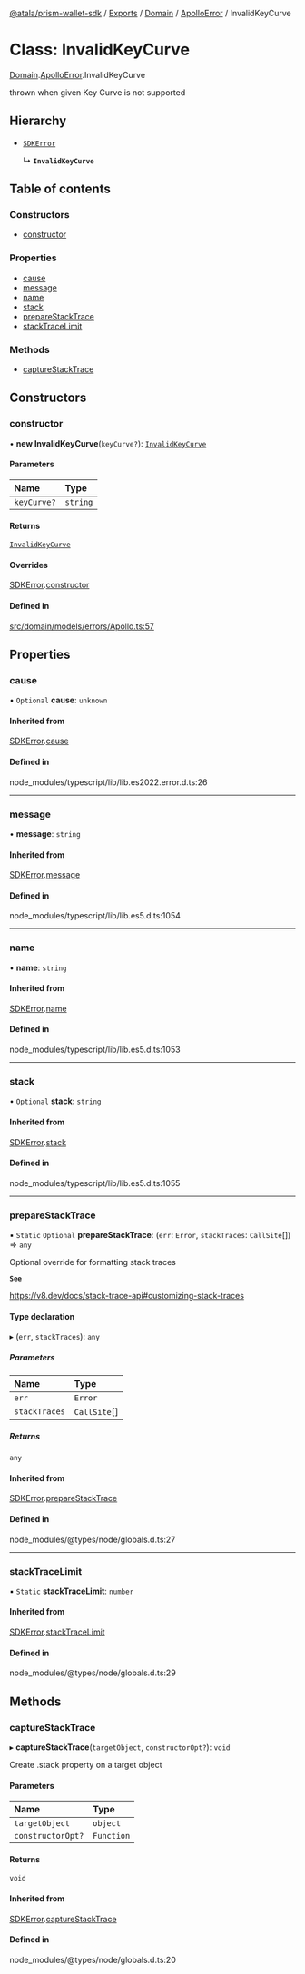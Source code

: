 [@atala/prism-wallet-sdk](../README.md) / [Exports](../modules.md) / [Domain](../modules/Domain.md) / [ApolloError](../modules/Domain.ApolloError.md) / InvalidKeyCurve

# Class: InvalidKeyCurve

[Domain](../modules/Domain.md).[ApolloError](../modules/Domain.ApolloError.md).InvalidKeyCurve

thrown when given Key Curve is not supported

## Hierarchy

- [`SDKError`](Domain.CommonError.SDKError.md)

  ↳ **`InvalidKeyCurve`**

## Table of contents

### Constructors

- [constructor](Domain.ApolloError.InvalidKeyCurve.md#constructor)

### Properties

- [cause](Domain.ApolloError.InvalidKeyCurve.md#cause)
- [message](Domain.ApolloError.InvalidKeyCurve.md#message)
- [name](Domain.ApolloError.InvalidKeyCurve.md#name)
- [stack](Domain.ApolloError.InvalidKeyCurve.md#stack)
- [prepareStackTrace](Domain.ApolloError.InvalidKeyCurve.md#preparestacktrace)
- [stackTraceLimit](Domain.ApolloError.InvalidKeyCurve.md#stacktracelimit)

### Methods

- [captureStackTrace](Domain.ApolloError.InvalidKeyCurve.md#capturestacktrace)

## Constructors

### constructor

• **new InvalidKeyCurve**(`keyCurve?`): [`InvalidKeyCurve`](Domain.ApolloError.InvalidKeyCurve.md)

#### Parameters

| Name | Type |
| :------ | :------ |
| `keyCurve?` | `string` |

#### Returns

[`InvalidKeyCurve`](Domain.ApolloError.InvalidKeyCurve.md)

#### Overrides

[SDKError](Domain.CommonError.SDKError.md).[constructor](Domain.CommonError.SDKError.md#constructor)

#### Defined in

[src/domain/models/errors/Apollo.ts:57](https://github.com/hyperledger/identus-edge-agent-sdk-ts/blob/c632f0efed4b3d905476bd3d4312ebd50a8d0a12/src/domain/models/errors/Apollo.ts#L57)

## Properties

### cause

• `Optional` **cause**: `unknown`

#### Inherited from

[SDKError](Domain.CommonError.SDKError.md).[cause](Domain.CommonError.SDKError.md#cause)

#### Defined in

node_modules/typescript/lib/lib.es2022.error.d.ts:26

___

### message

• **message**: `string`

#### Inherited from

[SDKError](Domain.CommonError.SDKError.md).[message](Domain.CommonError.SDKError.md#message)

#### Defined in

node_modules/typescript/lib/lib.es5.d.ts:1054

___

### name

• **name**: `string`

#### Inherited from

[SDKError](Domain.CommonError.SDKError.md).[name](Domain.CommonError.SDKError.md#name)

#### Defined in

node_modules/typescript/lib/lib.es5.d.ts:1053

___

### stack

• `Optional` **stack**: `string`

#### Inherited from

[SDKError](Domain.CommonError.SDKError.md).[stack](Domain.CommonError.SDKError.md#stack)

#### Defined in

node_modules/typescript/lib/lib.es5.d.ts:1055

___

### prepareStackTrace

▪ `Static` `Optional` **prepareStackTrace**: (`err`: `Error`, `stackTraces`: `CallSite`[]) => `any`

Optional override for formatting stack traces

**`See`**

https://v8.dev/docs/stack-trace-api#customizing-stack-traces

#### Type declaration

▸ (`err`, `stackTraces`): `any`

##### Parameters

| Name | Type |
| :------ | :------ |
| `err` | `Error` |
| `stackTraces` | `CallSite`[] |

##### Returns

`any`

#### Inherited from

[SDKError](Domain.CommonError.SDKError.md).[prepareStackTrace](Domain.CommonError.SDKError.md#preparestacktrace)

#### Defined in

node_modules/@types/node/globals.d.ts:27

___

### stackTraceLimit

▪ `Static` **stackTraceLimit**: `number`

#### Inherited from

[SDKError](Domain.CommonError.SDKError.md).[stackTraceLimit](Domain.CommonError.SDKError.md#stacktracelimit)

#### Defined in

node_modules/@types/node/globals.d.ts:29

## Methods

### captureStackTrace

▸ **captureStackTrace**(`targetObject`, `constructorOpt?`): `void`

Create .stack property on a target object

#### Parameters

| Name | Type |
| :------ | :------ |
| `targetObject` | `object` |
| `constructorOpt?` | `Function` |

#### Returns

`void`

#### Inherited from

[SDKError](Domain.CommonError.SDKError.md).[captureStackTrace](Domain.CommonError.SDKError.md#capturestacktrace)

#### Defined in

node_modules/@types/node/globals.d.ts:20
